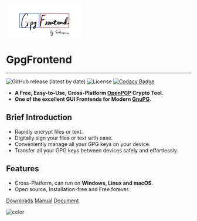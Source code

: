 ![gpgfrontend-logo](_media/_coverpage/gpgfrontend-logo.png)

# GpgFrontend

---

![GitHub release (latest by date)](https://img.shields.io/github/v/release/saturneric/gpgfrontend?style=flat-square)
![License](https://img.shields.io/badge/License-GPL--3.0-orange?style=flat-square)
[![Codacy Badge](https://app.codacy.com/project/badge/Grade/d1750e052a85430a8f1f84e58a0fceda)](https://www.codacy.com/gh/saturneric/GpgFrontend/dashboard?utm_source=github.com&utm_medium=referral&utm_content=saturneric/GpgFrontend&utm_campaign=Badge_Grade)

- **A Free, Easy-to-Use, Cross-Platform [OpenPGP](https://www.openpgp.org/) Crypto Tool.**
- **One of the excellent GUI Frontends for Modern [GnuPG](https://gnupg.org/).**

## Brief Introduction

- Rapidly encrypt files or text.
- Digitally sign your files or text with ease.
- Conveniently manage all your GPG keys on your device.
- Transfer all your GPG keys between devices safely and effortlessly.

## Features

- Cross-Platform, can run on **Windows, Linux and macOS**.
- Open source, Installation-free and Free forever.

[Downloads](downloads.md)
[Manual](overview.md)
[Document](https://doxygen.gpgfrontend.bktus.com)

<!-- 背景色 -->

![color](#ffffff)
